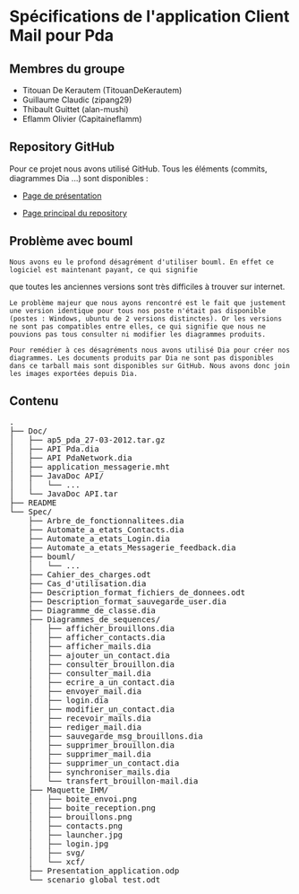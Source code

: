 # Spécifications de l'application Client Mail pour Pda


## Membres du groupe

* Titouan De Kerautem (TitouanDeKerautem)
* Guillaume Claudic (zipang29)
* Thibault Guittet (alan-mushi)
* Eflamm Olivier (Capitaineflamm)

## Repository GitHub

Pour ce projet nous avons utilisé GitHub. Tous les éléments (commits, diagrammes Dia ...) sont disponibles :

* [Page de présentation](http://alan-mushi.github.com/Pda-Client-Mail-Conception/)

* [Page principal du repository](https://github.com/alan-mushi/Pda-Client-Mail-Conception)


## Problème avec bouml

	Nous avons eu le profond désagrément d'utiliser bouml. En effet ce logiciel est maintenant payant, ce qui signifie
que toutes les anciennes versions sont très difficiles à trouver sur internet.

	Le problème majeur que nous ayons rencontré est le fait que justement une version identique pour tous nos poste n'était pas disponible (postes : Windows, ubuntu de 2 versions distinctes). Or les versions ne sont pas compatibles entre elles, ce qui signifie que nous ne pouvions pas tous consulter ni modifier les diagrammes produits.
	
	Pour remédier à ces désagréments nous avons utilisé Dia pour créer nos diagrammes. Les documents produits par Dia ne sont pas disponibles dans ce tarball mais sont disponibles sur GitHub. Nous avons donc join les images exportées depuis Dia.


## Contenu
<pre>
.
├── Doc/
│   ├── ap5_pda_27-03-2012.tar.gz
│   ├── API Pda.dia
│   ├── API PdaNetwork.dia
│   ├── application_messagerie.mht
│   ├── JavaDoc API/
│   │   └── ...
│   └── JavaDoc API.tar
├── README
└── Spec/
    ├── Arbre_de_fonctionnalitees.dia
    ├── Automate_a_etats_Contacts.dia
    ├── Automate_a_etats_Login.dia
    ├── Automate_a_etats_Messagerie_feedback.dia
    ├── bouml/
    │   └── ...
    ├── Cahier_des_charges.odt
    ├── Cas_d'utilisation.dia
    ├── Description_format_fichiers_de_donnees.odt
    ├── Description_format_sauvegarde_user.dia
    ├── Diagramme_de_classe.dia
    ├── Diagrammes_de_sequences/
    │   ├── afficher_brouillons.dia
    │   ├── afficher_contacts.dia
    │   ├── afficher_mails.dia
    │   ├── ajouter_un_contact.dia
    │   ├── consulter_brouillon.dia
    │   ├── consulter_mail.dia
    │   ├── ecrire_a_un_contact.dia
    │   ├── envoyer_mail.dia
    │   ├── login.dia
    │   ├── modifier_un_contact.dia
    │   ├── recevoir_mails.dia
    │   ├── rediger_mail.dia
    │   ├── sauvegarde_msg_brouillons.dia
    │   ├── supprimer_brouillon.dia
    │   ├── supprimer_mail.dia
    │   ├── supprimer_un_contact.dia
    │   ├── synchroniser_mails.dia
    │   └── transfert_brouillon-mail.dia
    ├── Maquette_IHM/
    │   ├── boite_envoi.png
    │   ├── boite_reception.png
    │   ├── brouillons.png
    │   ├── contacts.png
    │   ├── launcher.jpg
    │   ├── login.jpg
    │   ├── svg/
    │   └── xcf/
    ├── Presentation_application.odp
    └── scenario_global_test.odt
</pre>
